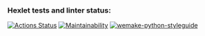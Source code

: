 ### Hexlet tests and linter status:

[![Actions Status](https://github.com/Sa6a/python-project-lvl1/workflows/hexlet-check/badge.svg)](https://github.com/Sa6a/python-project-lvl1/actions)
[![Maintainability](https://api.codeclimate.com/v1/badges/d61a7dc0cfabb5260561/maintainability)](https://codeclimate.com/github/Sa6a/python-project-lvl1/maintainability)
[![wemake-python-styleguide](https://img.shields.io/badge/style-wemake-000000.svg)](https://github.com/wemake-services/wemake-python-styleguide)
